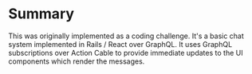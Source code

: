 # Summary

This was originally implemented as a coding challenge. It's a basic
chat system implemented in Rails / React over GraphQL. It uses GraphQL
subscriptions over Action Cable to provide immediate updates to the UI
components which render the messages.
